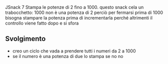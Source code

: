 JSnack 7
 Stampa le potenze di 2 fino a 1000.
 questo snack cela un trabocchetto:  1000 non è una potenza di 2
 perciò per fermarsi prima di 1000 bisogna stampare la potenza prima di incrementarla
 perché altrimenti il controllo viene fatto dopo e si sfora
## Svolgimento
- creo un ciclo che vada a prendere tutti i numeri da 2 a 1000
- se il numero è una potenza di due lo stampa se no no
